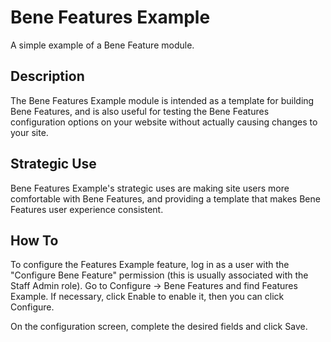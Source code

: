 # Bene Features Example
A simple example of a Bene Feature module.

## Description
The Bene Features Example module is intended as a template for building Bene
Features, and is also useful for testing the Bene Features configuration options
on your website without actually causing changes to your site.

## Strategic Use
Bene Features Example's strategic uses are making site users more comfortable
with Bene Features, and providing a template that makes Bene Features user
experience consistent.

## How To
To configure the Features Example feature, log in as a user with the "Configure
Bene Feature" permission (this is usually associated with the Staff Admin role).
Go to Configure -> Bene Features and find Features Example. If necessary, click
Enable to enable it, then you can click Configure.

On the configuration screen, complete the desired fields and click Save.
